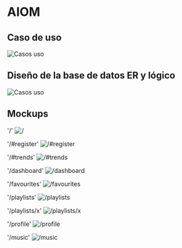 # AIOM

## Caso de uso

![Casos uso](documentation/AIOM_caso_uso.png)

## Diseño de la base de datos ER y lógico

![Casos uso](documentation/Design-BD-AIOM.png)

## Mockups 

'/'
![/](documentation/index1.png)

'/#register'
![/#register](documentation/Screenshot%20from%202022-04-21%2018-20-18.png)

'/#trends'
![/#trends](documentation/index2.png)

'/dashboard'
![/dashboard](documentation/dashboard.png)

'/favourites'
![/favourites](documentation/favourites.png)

'/playlists'
![/playlists](documentation/playlists.png)

'/playlists/x'
![/playlists/x](documentation/playlist_songs.png)

'/profile'
![/profile](documentation/profile.png)

'/music'
![/music](documentation/music.png)
